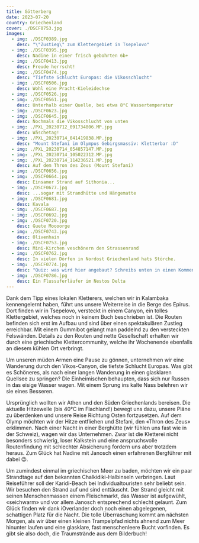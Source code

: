 ```yaml
---
title: Götterberg
date: 2023-07-20
country: Griechenland
cover: ./DSCF0753.jpg
images:
  - img: ./DSCF0389.jpg
    desc: "\"Zustieg\" zum Klettergebiet in Tsepelovo"
  - img: ./DSCF0395.jpg
    desc: Nadine in einer frisch gebohrten 6b+
  - img: ./DSCF0413.jpg
    desc: Freude herrscht!
  - img: ./DSCF0474.jpg
    desc: "Tiefste Schlucht Europas: die Vikosschlucht"
  - img: ./DSCF0506.jpg
    desc: Wohl eine Pracht-Kieleidechse
  - img: ./DSCF0526.jpg
  - img: ./DSCF0561.jpg
    desc: Unterhalb einer Quelle, bei etwa 8°C Wassertemperatur
  - img: ./DSCF0623.jpg
  - img: ./DSCF0645.jpg
    desc: Nochmals die Vikosschlucht von unten
  - img: ./PXL_20230712_091734806.MP.jpg
    desc: Wäschetag!
  - img: ./PXL_20230714_041419838.MP.jpg
    desc: "Mount Stefani im Olympus Gebirgsmassiv: Kletterbar :D"
  - img: ./PXL_20230714_054857147.MP.jpg
  - img: ./PXL_20230714_105022312.MP.jpg
  - img: ./PXL_20230714_114236521.MP.jpg
    desc: Auf dem Thron des Zeus (Mount Stefani)
  - img: ./DSCF0656.jpg
  - img: ./DSCF0664.jpg
    desc: Einsamer Strand auf Sithonia...
  - img: ./DSCF0677.jpg
    desc: ...sogar mit Strandhütte und Hängematte
  - img: ./DSCF0681.jpg
    desc: Kavala
  - img: ./DSCF0687.jpg
  - img: ./DSCF0692.jpg
  - img: ./DSCF0720.jpg
    desc: Guete Moooorge
  - img: ./DSCF0743.jpg
    desc: Olivenhain
  - img: ./DSCF0753.jpg
    desc: Mini-Kirchen veschönern den Strassenrand
  - img: ./DSCF0762.jpg
    desc: In vielen Dörfen in Nordost Griechenland hats Störche.
  - img: ./DSCF0774.jpg
    desc: "Quiz: was wird hier angebaut? Schreibs unten in einen Kommentar"
  - img: ./DSCF0786.jpg
    desc: Ein Flussuferläufer im Nestos Delta
---
```

Dank dem Tipp eines lokalen Kletterers, welchen wir in Kalambaka kennengelernt haben, führt uns unsere Weiterreise in die Berge des Epirus. Dort finden wir in Tsepelovo, versteckt in einem Canyon, ein tolles Klettergebiet, welches noch in keinem Buch beschrieben ist. Die Routen befinden sich erst im Aufbau und sind über einen spektakulären Zustieg erreichbar. Mit einem Gummibot gelangt man paddelnd zu den versteckten Felswänden. Details zu den Routen und nette Gesellschaft erhalten wir durch eine griechische Klettercommunity, welche ihr Wochenende ebenfalls an diesem kühlen Ort verbringt.

Um unseren müden Armen eine Pause zu gönnen, unternehmen wir eine Wanderung durch den Vikos-Canyon, die tiefste Schlucht Europas. Was gibt es Schöneres, als nach einer langen Wanderung in einen glasklaren Quellsee zu springen? Die Einheimischen behaupten, dass sich nur Russen in das eisige Wasser wagen. Mit einem Sprung ins kalte Nass belehren wir sie eines Besseren.

Ursprünglich wollten wir Athen und den Süden Griechenlands bereisen. Die aktuelle Hitzewelle (bis 40°C im Flachland!) bewegt uns dazu, unsere Pläne zu überdenken und unsere Reise Richtung Osten fortzusetzen. Auf dem Olymp möchten wir der Hitze entfliehen und Stefani, den «Thron des Zeus» erklimmen. Nach einer Nacht in einer Berghütte (wir fühlen uns fast wie in der Schweiz), wagen wir das Unternehmen. Zwar ist die Kletterei nicht besonders schwierig, loser Kalkstein und eine anspruchsvolle Routenfindung mit schlechter Absicherung fordern uns aber trotzdem heraus. Zum Glück hat Nadine mit Janosch einen erfahrenen Bergführer mit dabei 😉.

Um zumindest einmal im griechischen Meer zu baden, möchten wir ein paar Strandtage auf den bekannten Chalkidiki-Halbinseln verbringen. Laut Reiseführer soll der Karidi-Beach bei Individualtouristen sehr beliebt sein. Wir besuchen den Strand auf und sind enttäuscht. Der Strand gleicht mit seinen Menschenmassen einem Fleischmarkt, das Wasser ist aufgewühlt, «seichwarm» und vor allem Janosch entsprechend schlecht gelaunt. Zum Glück finden wir dank iOverlander doch noch einen abgelegenen, schattigen Platz für die Nacht. Die tolle Überraschung kommt am nächsten Morgen, als wir über einen kleinen Trampelpfad nichts ahnend zum Meer hinunter laufen und eine glasklare, fast menschenleere Bucht vorfinden. Es gibt sie also doch, die Traumstrände aus dem Bilderbuch!
